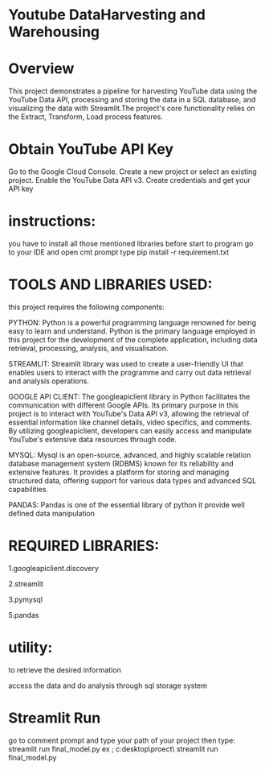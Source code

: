 # Youtube DataHarvesting and Warehousing

# Overview
This project demonstrates a pipeline for harvesting YouTube data using the YouTube Data API, processing and storing the data in a SQL database, and visualizing the data with Streamlit.The project's core functionality relies on the Extract, Transform, Load process features.

# Obtain YouTube API Key
Go to the Google Cloud Console.
Create a new project or select an existing project.
Enable the YouTube Data API v3.
Create credentials and get your API key

# instructions:
you have to install all those mentioned libraries before start to program go to your IDE and open cmt prompt type pip install -r requirement.txt

# TOOLS AND LIBRARIES USED: 
this project requires the following components:
   
  PYTHON: Python is a powerful programming language renowned for being easy to learn and understand. Python is the primary language employed in this project for the development of the complete application, including data retrieval, processing, analysis, and visualisation.
  
  STREAMLIT: Streamlit library was used to create a user-friendly UI that enables users to interact with the programme and carry out data retrieval and analysis operations.

  GOOGLE API CLIENT: The googleapiclient library in Python facilitates the communication with different Google APIs. Its primary purpose in this project is to interact with YouTube's Data API v3, allowing the retrieval of essential information like channel details, video specifics, and comments. By utilizing googleapiclient, developers can easily access and manipulate YouTube's extensive data resources through code.
  
  MYSQL: Mysql is an open-source, advanced, and highly scalable relation database management system (RDBMS) known for its reliability and extensive features. It provides a platform for storing and managing structured data, offering support for various data types and advanced SQL capabilities.

  PANDAS: Pandas is one of the essential library of python it provide well defined data manipulation 

# REQUIRED LIBRARIES:

1.googleapiclient.discovery

2.streamlit

3.pymysql

5.pandas

# utility:

to retrieve the desired information 

access the data and do analysis through sql storage system

# Streamlit Run
go to comment prompt and type your path of your project then type: streamlit run final_model.py
ex ; c:desktop\proect\ streamlit run final_model.py
